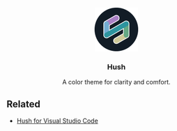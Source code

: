<p align="center">
  <img alt="Hush Logo" src="assets/logo.png" width="100" height="100">
</p>

<h3 align="center">Hush</h3>

<p align="center">A color theme for clarity and comfort.</p>

## Related

- [Hush for Visual Studio Code][hush-vscode]

[hush-vscode]: https://github.com/nobilissimum/hush-vscode

